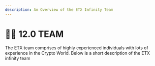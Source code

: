 ```yaml
---
description: An Overview of the ETX Infinity Team
---
```


# 👨🏫 12.0  TEAM



The ETX team comprises of highly experienced individuals with lots of experience in the Crypto World. Below is a short description of the ETX infinity team

